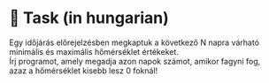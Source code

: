  
# 📓 Task (in hungarian)

Egy időjárás előrejelzésben megkaptuk a következő N napra várható  
minimális és maximális hőmérséklet értékeket.  
Írj programot, amely megadja azon napok számot, amikor fagyni fog,  
azaz a hőmérséklet kisebb lesz 0 foknál!  
